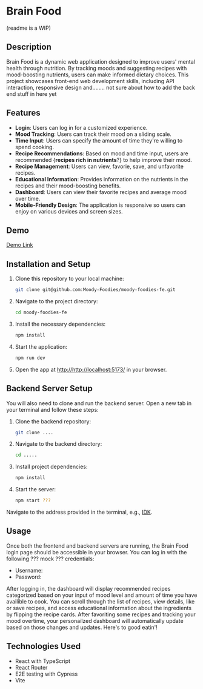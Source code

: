 
# Brain Food 

(readme is a WIP)

## Description
Brain Food is a dynamic web application designed to improve users' mental health through nutrition. By tracking moods and suggesting recipes with mood-boosting nutrients, users can make informed dietary choices. This project showcases front-end web development skills, including API interaction, responsive design and........ not sure about how to add the back end stuff in here yet

## Features
- **Login**: Users can log in for a customized experience.
- **Mood Tracking**: Users can track their mood on a sliding scale.
- **Time Input**: Users can specify the amount of time they're willing to spend cooking.
- **Recipe Recommendations**: Based on mood and time input, users are recommended {**recipes rich in nutrients**?} to help improve their mood.
- **Recipe Management**: Users can view, favorie, save, and unfavorite recipes.
- **Educational Information**: Provides information on the nutrients in the recipes and their mood-boosting benefits.
- **Dashboard**: Users can view their favorite recipes and average mood over time.
- **Mobile-Friendly Design**: The application is responsive so users can enjoy on various devices and screen sizes.

## Demo
[Demo Link](//insert)

## Installation and Setup
1. Clone this repository to your local machine:
   ```sh
   git clone git@github.com:Moody-Foodies/moody-foodies-fe.git
   ```

2. Navigate to the project directory:
   ```sh
   cd moody-foodies-fe
   ```

3. Install the necessary dependencies:
   ```sh
   npm install
   ```

4. Start the application:
   ```sh
   npm run dev
   ```

5. Open the app at [http://http://localhost:5173/](http://http://localhost:5173/) in your browser.

## Backend Server Setup
You will also need to clone and run the backend server. Open a new tab in your terminal and follow these steps:

1. Clone the backend repository:
   ```sh
   git clone ....
   ```

2. Navigate to the backend directory:
   ```sh
   cd .....
   ```

3. Install project dependencies:
   ```sh
   npm install
   ```

4. Start the server:
   ```sh
   npm start ???
   ```

Navigate to the address provided in the terminal, e.g., [IDK](//insert).

## Usage
Once both the frontend and backend servers are running, the Brain Food login page should be accessible in your browser. You can log in with the following ???  mock ??? credentials:
- Username: 
- Password: 

After logging in, the dashboard will display recommended recipes categorized based on your input of mood level and amount of time you have availible to cook. You can scroll through the list of recipes, view details, like or save recipes, and access educational information about the ingredients by flipping the recipe cards. After favoriting some recipes and tracking your mood overtime, your personailzed dashboard will automatically update based on those changes and updates. Here's to good eatin'!

## Technologies Used
- React with TypeScript
- React Router
- E2E testing with Cypress
- Vite
